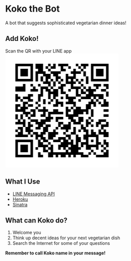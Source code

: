 # Koko the Bot
A bot that suggests sophisticated vegetarian dinner ideas!

## Add Koko!
Scan the QR with your LINE app
![add-koko](https://github.com/zuccamia/veg-dinner-linechat-bot/blob/main/images/koko-bot-qr-code.png)

## What I Use
- [LINE Messaging API](https://developers.line.me/en/docs/messaging-api/)
- [Heroku](https://www.heroku.com/)
- [Sinatra](http://sinatrarb.com/)

## What can Koko do?
1. Welcome you
2. Think up decent ideas for your next vegetarian dish
3. Search the Internet for some of your questions

**Remember to call Koko name in your message!**
